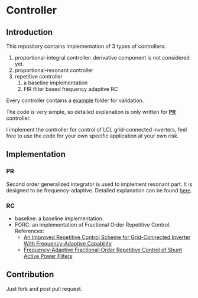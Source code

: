# Controller

## Introduction

This repository contains implementation of 3 types of controllers:

1. proportional-integral controller: derivative component is not considered yet.
2. proportional-resonant controller
3. repetitive controller
   1. a baseline implementation
   2. FIR filter based frequency adaptive RC

Every controller contains a [example](./example) folder for validation.

The code is very simple, so detailed explanation is only written for **[PR](https://haodongnj.github.io/haodongnj/post/pr-control/)** controller.

I implement the controller for control of LCL grid-connected inverters, feel free to use the code for your own specific application at your own risk.

## Implementation

### PR

Second order generalized integrator is used to implement resonant part. It is designed to be frequency-adaptive. Detailed explanation can be found [here](https://donghao2nanjing.github.io/2018/06/22/PR-control).

### RC

- baseline: a baseline implementation.
- FORC: an implementation of Fractional Order Repetitive Control. References:
  - [An Improved Repetitive Control Scheme for Grid-Connected Inverter With Frequency-Adaptive Capability](https://ieeexplore.ieee.org/abstract/document/6221989)
  - [Frequency-Adaptive Fractional-Order Repetitive Control of Shunt Active Power Filters](https://ieeexplore.ieee.org/abstract/document/6926800)

## Contribution

Just fork and post pull request.
